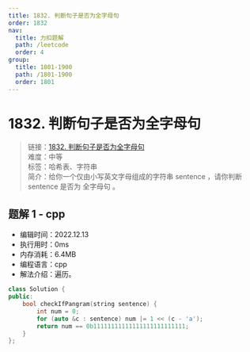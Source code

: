```yaml
---
title: 1832. 判断句子是否为全字母句
order: 1832
nav:
  title: 力扣题解
  path: /leetcode
  order: 4
group:
  title: 1801-1900
  path: /1801-1900
  order: 1801
---
```


# 1832. 判断句子是否为全字母句
    
> 链接：[1832. 判断句子是否为全字母句](https://leetcode.cn/problems/check-if-the-sentence-is-pangram)  
> 难度：中等  
> 标签：哈希表、字符串  
> 简介：给你一个仅由小写英文字母组成的字符串 sentence ，请你判断 sentence 是否为 全字母句 。
      
## 题解 1 - cpp
- 编辑时间：2022.12.13
- 执行用时：0ms
- 内存消耗：6.4MB
- 编程语言：cpp
- 解法介绍：遍历。
```cpp
class Solution {
public:
    bool checkIfPangram(string sentence) {
        int num = 0;
        for (auto &c : sentence) num |= 1 << (c - 'a');
        return num == 0b11111111111111111111111111;
    }
};
```

      
